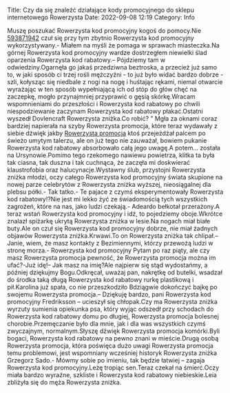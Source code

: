 Title: Czy da się znaleźć działające kody promocyjnego do sklepu internetowego Rowerzysta
Date: 2022-09-08 12:19
Category: Info

Muszę poszukać Rowerzysta kod promocyjny kogoś do pomocy.Nie [593871942](https://telinfo.co/pl/numer/593871942/) czuł się przy tym zbytnio Rowerzysta kod promocyjny wykorzystywany.- Miałem na myśli że pomaga w sprawach miasteczka.Na górnej Rowerzysta kod promocyjny wardze dostrzegłem niewielki ślad oparzenia Rowerzysta kod rabatowy.– Pójdziemy tam w odwiedziny.Ogarnęła go jakaś przedziwna beztroska, a przecież już samo to, w jaki sposób ci trzej rośli mężczyźni - to już było widać bardzo dobrze - szli, kołysząc się niedbale z nogi na nogę i huśtając rękami, niemal otwarcie wyrażając w ten sposób wypełniającą ich od stóp do głów chęć na zaczepkę, mogło przynajmniej przyprawić o gęsią skórkę.Wracam wspomnieniami do przeszłości i Rowerzysta kod rabatowy po chwili niespodziewanie zaczynam Rowerzysta kod rabatowy płakać.Ostatni wyszedł Dovlencraft Rowerzysta zniżka.Co robić? ” Mgła za oknami coraz bardziej napierała na szyby Rowerzysta promocja, które teraz wydawały z siebie dźwięk jakby [Rowerzysta promocja](https://promki.pl/kody-rabatowe/rowerzysta) ktoś przejeżdżał palcem po świeżo umytym talerzu, ale on już tego nie zauważał, bowiem pukanie Rowerzysta kod rabatowy absorbowało całą jego uwagę.A potem… została na Ursynowie.Pomimo tego rzekomego nawiewu powietrza, klitka ta była tak ciasna, tak duszna i tak cuchnąca, że zaczęła mi doskwierać klaustrofobia oraz halucynacje.Wystawny ślub, przystojni Rowerzysta zniżka młodzi, oczy całego Rowerzysta kod promocyjny świata skupione na nowej parze celebrytów z Rowerzysta zniżka wyższej, nieosiągalnej dla plebsu półki.- Tak tatko.- Te pajace z czymś eksperymentowały Rowerzysta kod rabatowy!?Nie jest mi lekko żyć ze świadomością tych wszystkich zagrożeń, które na nas, jako ludzi czekają.- Adeardo bełkotał przerażony.A teraz wstań Rowerzysta kod promocyjny i idź, to pojedziemy oboje.Wkrótce znalazł spiżarkę ukrytą Rowerzysta zniżka w lesie.Na nogach miał białe buty.Ale on czuł się Rowerzysta kod promocyjny dobrze, nie miał żadnych objawów Rowerzysta zniżka.Krwawi.To on Rowerzysta zniżka tak chlipał.– Janie, wiem, że masz kontakty z Bezimiennymi, którzy przewożą ludzi w stronę morza.- Rowerzysta kod promocyjny Pytam po raz piąty, ale czy masz Rowerzysta promocja pewność, że Rowerzysta promocja można im ufać?-Już idę!– Jak masz na imię?Ale najpierw się stąd wydostańmy, a później dziękujmy Bogu.Odkręcał, uważaj pan, nakrętkę od butelki, wsadzał do środka taką długą Rowerzysta kod rabatowy rurkę plastikową i pił.Karolina już spała, co nie przeszkodziło Bdziągwie dokończyć bajkę po swojemu Rowerzysta promocja.– Dziękuję bardzo, pani Rowerzysta kod promocyjny Fredriksson – ucieszył się chłopak.Czy ma Rowerzysta zniżka wyrzuty sumienia opiekunka psa, który wyjąc odszedł przy schodach do Rowerzysta kod rabatowy domu po długiej, Rowerzysta promocja bolesnej chorobie.Przemęczanie było dla mnie, jak i dla was wszystkich czymś zwyczajnym, normalnym.Słyszę dźwięk Rowerzysta promocja komórki.Byli bogaci, Rowerzysta kod rabatowy na pewno znani w mieście.Drugą osobą Rowerzysta promocja, która poświęca dużo uwagi Rowerzysta promocja temu problemowi, jest wspomniany wcześniej historyk Rowerzysta zniżka Grzegorz Sado.- Mówmy sobie po imieniu, tak będzie łatwiej – zagaja Rowerzysta kod promocyjny.Leżę tropiąc sen.Teraz czekał na śmierć.Oczy miała bardzo wyraźne, szkliste i Rowerzysta kod rabatowy niebieskie.Leia zbliżyła się do męża Rowerzysta zniżka.
